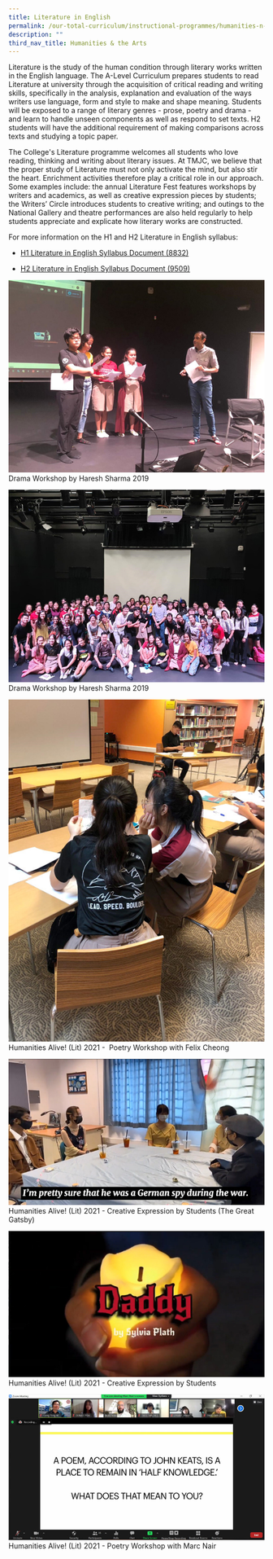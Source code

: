 ```yaml
---
title: Literature in English
permalink: /our-total-curriculum/instructional-programmes/humanities-n-the-arts/literature-in-english/
description: ""
third_nav_title: Humanities & the Arts
---
```

Literature is the study of the human condition through literary works written in the English language. The A-Level Curriculum prepares students to read Literature at university through the acquisition of critical reading and writing skills, specifically in the analysis, explanation and evaluation of the ways writers use language, form and style to make and shape meaning. Students will be exposed to a range of literary genres - prose, poetry and drama - and learn to handle unseen components as well as respond to set texts. H2 students will have the additional requirement of making comparisons across texts and studying a topic paper.  
  
The College's Literature programme welcomes all students who love reading, thinking and writing about literary issues. At TMJC, we believe that the proper study of Literature must not only activate the mind, but also stir the heart. Enrichment activities therefore play a critical role in our approach. Some examples include: the annual Literature Fest features workshops by writers and academics, as well as creative expression pieces by students; the Writers’ Circle introduces students to creative writing; and outings to the National Gallery and theatre performances are also held regularly to help students appreciate and explicate how literary works are constructed. 

For more information on the H1 and H2 Literature in English syllabus:  

* [H1 Literature in English Syllabus Document (8832)](https://www.seab.gov.sg/docs/default-source/national-examinations/syllabus/alevel/2022syllabus/8832_y22_sy.pdf)

* [H2 Literature in English Syllabus Document (9509)](https://www.seab.gov.sg/docs/default-source/national-examinations/syllabus/alevel/2022syllabus/9509_y22_sy.pdf)

![](/images/TMJC-OurCurriculum_IP_LitE_01.jpeg)
Drama Workshop by Haresh Sharma 2019

![](/images/TMJC-OurCurriculum_IP_LitE_02.jpeg)
Drama Workshop by Haresh Sharma 2019

![](/images/TMJC-OurCurriculum_IP_LitE_03.jpeg)
Humanities Alive! (Lit) 2021 -  Poetry Workshop with Felix Cheong

![](/images/TMJC-OurCurriculum_IP_LitE_04.jpeg)
Humanities Alive! (Lit) 2021 - Creative Expression by Students (The Great Gatsby)

![](/images/TMJC-OurCurriculum_IP_LitE_05.jpeg)
Humanities Alive! (Lit) 2021 - Creative Expression by Students

![](/images/TMJC-OurCurriculum_IP_LitE_06.jpeg)
Humanities Alive! (Lit) 2021 - Poetry Workshop with Marc Nair
